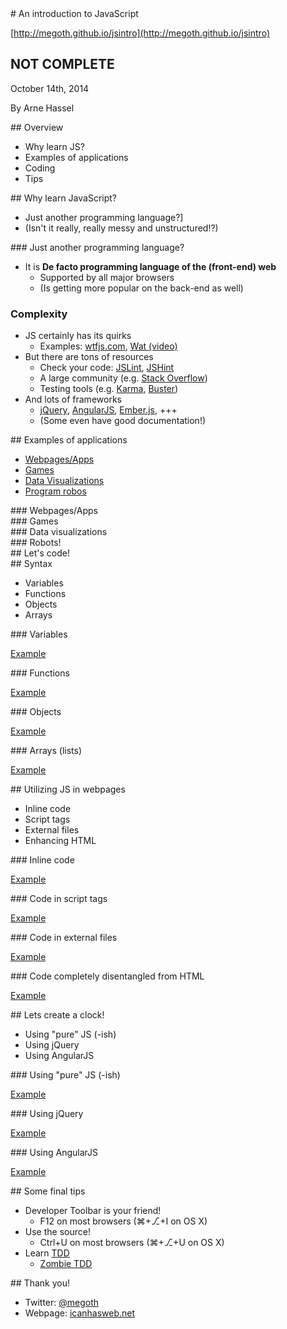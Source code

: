 
<section>
<section id="start" class="bright-background" data-background="img/javascript.png">
# An introduction to JavaScript

[http://megoth.github.io/jsintro](http://megoth.github.io/jsintro)

## NOT COMPLETE

October 14th, 2014

By Arne Hassel

</section>

<section id="overview">
## Overview

* Why learn JS?
* Examples of applications
* Coding
* Tips

</section>
</section>

<section>
<section id="why">
## Why learn JavaScript?

* Just another programming language?]
* (Isn't it really, really messy and unstructured!?)

</section>

<section id="standouts">
### Just another programming language?

* It is **De facto programming language of the (front-end) web**
    * Supported by all major browsers
    * (Is getting more popular on the back-end as well)

</section>

<section id="complexity">

### Complexity

* JS certainly has its quirks
    * Examples: [wtfjs.com](http://wtfjs.com), [Wat (video)](http://vimeo.com/94881698)
* But there are tons of resources
    * Check your code: [JSLint](http://www.jslint.com/), [JSHint](http://www.jshint.com/)
    * A large community (e.g. [Stack Overflow](http://stackoverflow.com/questions/tagged/javascript))
    * Testing tools (e.g. [Karma](http://karma-runner.github.io/]), [Buster](http://busterjs.org))
* And lots of frameworks
    * [jQuery](http://jquery.com), [AngularJS](https://angularjs.org/), [Ember.js](http://emberjs.com/), +++
    * (Some even have good documentation!)

</section>
</section>

<section>
<section id="applications">
## Examples of applications

* [Webpages/Apps](#webpages)
* [Games](#games)
* [Data Visualizations](#datavis)
* [Program robos](#robots)

</section>
<section id="webpages" class="bright-background" data-background="img/webpages.png">
### Webpages/Apps
</section>
<section id="games" class="bright-background" data-background="img/games.png">
### Games
</section>
<section id="datavis" class="bright-background" data-background="img/datavis.png">
### Data visualizations
</section>
<section id="robots" class="bright-background" data-background="img/robots.png">
### Robots!
</section>
</section>

<section id="coding">
## Let's code!
</section>

<section>
<section id="syntax">
## Syntax

* Variables
* Functions
* Objects
* Arrays

</section>

<section id="variables">
### Variables

[Example](examples/variables.html)
</section>

<section id="functions">
### Functions

[Example](examples/functions.html)
</section>

<section id="objects">
### Objects

[Example](examples/objects.html)
</section>

<section id="arrays">
### Arrays (lists)

[Example](examples/arrays.html)
</section>
</section>

<section>
<section id="utilizing-js">
## Utilizing JS in webpages

* Inline code
* Script tags
* External files
* Enhancing HTML

</section>

<section id="inline">
### Inline code

[Example](examples/alert.html)
</section>

<section id="internal">
### Code in script tags

[Example](examples/confirm.html)
</section>

<section id="external">
### Code in external files

[Example](examples/prompt.html)
</section>

<section id="enhanced">
### Code completely disentangled from HTML

[Example](examples/time.html)
</section>
</section>

<section>
<section id="clock">
## Lets create a clock!

* Using "pure" JS (-ish)
* Using jQuery
* Using AngularJS

</section>

<section id="clock-js" class="bright-background" data-background="img/javascript.png">
### Using "pure" JS (-ish)

[Example](examples/clock-js.html)
</section>

<section id="clock-jquery" class="bright-background" data-background="img/jquery.png">
### Using jQuery

[Example](examples/clock-jquery.html)
</section>

<section id="clock-angular" class="bright-background" data-background="img/angularjs.png">
### Using AngularJS

[Example](examples/clock-angular.html)
</section>
</section>

<section id="tips">
## Some final tips

* Developer Toolbar is your friend!
    * F12 on most browsers (&#8984;+⎇+I on OS X)
* Use the source!
    * Ctrl+U on most browsers (&#8984;+⎇+U on OS X)
* Learn [TDD](http://en.wikipedia.org/wiki/Test-driven_development)
    * [Zombie TDD](http://zombietdd.com/)

</section>

<section id="outro">
## Thank you!

* Twitter: [\@megoth](http://twitter.com/megoth)
* Webpage: [icanhasweb.net](http://icanhasweb.net)

</section>